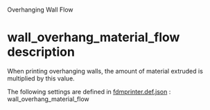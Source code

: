 
# 
Overhanging Wall Flow


# wall_overhang_material_flow description
When printing overhanging walls, the amount of material extruded is multiplied by this value.

The following settings are defined in [fdmprinter.def.json](https://github.com/smartavionics/Cura/blob/mb-master/resources/definitions/fdmprinter.def.json) : wall_overhang_material_flow
